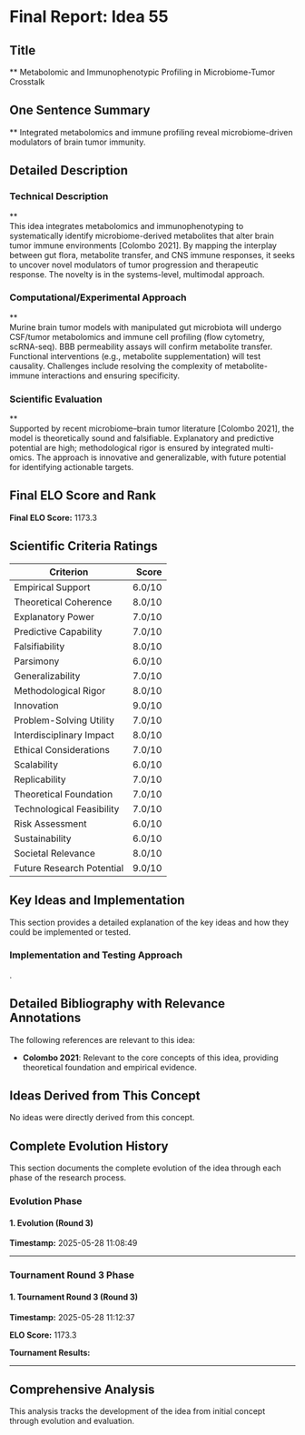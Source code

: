 # Final Report: Idea 55

## Title

** Metabolomic and Immunophenotypic Profiling in Microbiome-Tumor Crosstalk

## One Sentence Summary

** Integrated metabolomics and immune profiling reveal microbiome-driven modulators of brain tumor immunity.

## Detailed Description

### Technical Description

**  
This idea integrates metabolomics and immunophenotyping to systematically identify microbiome-derived metabolites that alter brain tumor immune environments [Colombo 2021]. By mapping the interplay between gut flora, metabolite transfer, and CNS immune responses, it seeks to uncover novel modulators of tumor progression and therapeutic response. The novelty is in the systems-level, multimodal approach.

### Computational/Experimental Approach

**  
Murine brain tumor models with manipulated gut microbiota will undergo CSF/tumor metabolomics and immune cell profiling (flow cytometry, scRNA-seq). BBB permeability assays will confirm metabolite transfer. Functional interventions (e.g., metabolite supplementation) will test causality. Challenges include resolving the complexity of metabolite-immune interactions and ensuring specificity.

### Scientific Evaluation

**  
Supported by recent microbiome–brain tumor literature [Colombo 2021], the model is theoretically sound and falsifiable. Explanatory and predictive potential are high; methodological rigor is ensured by integrated multi-omics. The approach is innovative and generalizable, with future potential for identifying actionable targets.


## Final ELO Score and Rank

**Final ELO Score:** 1173.3

## Scientific Criteria Ratings

| Criterion | Score |
|---|---:|
| Empirical Support | 6.0/10 |
| Theoretical Coherence | 8.0/10 |
| Explanatory Power | 7.0/10 |
| Predictive Capability | 7.0/10 |
| Falsifiability | 8.0/10 |
| Parsimony | 6.0/10 |
| Generalizability | 7.0/10 |
| Methodological Rigor | 8.0/10 |
| Innovation | 9.0/10 |
| Problem-Solving Utility | 7.0/10 |
| Interdisciplinary Impact | 8.0/10 |
| Ethical Considerations | 7.0/10 |
| Scalability | 6.0/10 |
| Replicability | 7.0/10 |
| Theoretical Foundation | 7.0/10 |
| Technological Feasibility | 7.0/10 |
| Risk Assessment | 6.0/10 |
| Sustainability | 6.0/10 |
| Societal Relevance | 8.0/10 |
| Future Research Potential | 9.0/10 |

## Key Ideas and Implementation

This section provides a detailed explanation of the key ideas and how they could be implemented or tested.

### Implementation and Testing Approach

.


## Detailed Bibliography with Relevance Annotations

The following references are relevant to this idea:

- **Colombo 2021**: Relevant to the core concepts of this idea, providing theoretical foundation and empirical evidence.

## Ideas Derived from This Concept

No ideas were directly derived from this concept.

## Complete Evolution History

This section documents the complete evolution of the idea through each phase of the research process.

### Evolution Phase

#### 1. Evolution (Round 3)
**Timestamp:** 2025-05-28 11:08:49



---

### Tournament Round 3 Phase

#### 1. Tournament Round 3 (Round 3)
**Timestamp:** 2025-05-28 11:12:37

**ELO Score:** 1173.3

**Tournament Results:**



---

## Comprehensive Analysis

This analysis tracks the development of the idea from initial concept through evolution and evaluation.

